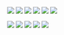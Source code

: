 [<img src="https://img.shields.io/badge/medium-%2312100E.svg?&style=for-the-badge&logo=medium&logoColor=white" />](https://eduardoreisdev.medium.com/)
[<img src="https://img.shields.io/badge/LinkedIn-000000?style=for-the-badge&logo=linkedin&logoColor=white" />](https://www.linkedin.com/in/eduardoreisti/)
[<img src="https://img.shields.io/badge/Instagram-000000?style=for-the-badge&logo=instagram&logoColor=white">](https://www.instagram.com/eduardreis/)
[<img src="https://img.shields.io/badge/GitHub-100000?style=for-the-badge&logo=github&logoColor=white">](https://github.com/EduardoReisDev)
[<img src="https://img.shields.io/badge/-Behance-black?style=for-the-badge&logo=behance&logoColor=white">](https://www.behance.net/eduardoreisdev)
[<img src="https://img.shields.io/badge/Google_Play-000000?style=for-the-badge&logo=google-play&logoColor=white">](https://play.google.com/store/apps/developer?id=eduardoreisdev)


<img src="https://img.shields.io/badge/C%23-000000?style=for-the-badge&logo=c-sharp&logoColor=white">
<img src="https://img.shields.io/badge/Xamarin-000000?style=for-the-badge&logo=xamarin&logoColor=white">
<img src="https://img.shields.io/badge/.NET-000000?style=for-the-badge&logo=.net&logoColor=white">
<img src="https://img.shields.io/badge/MySQL-000000?style=for-the-badge&logo=mysql&logoColor=white">
<img src="https://img.shields.io/badge/SQLite-000000?style=for-the-badge&logo=sqlite&logoColor=white">

